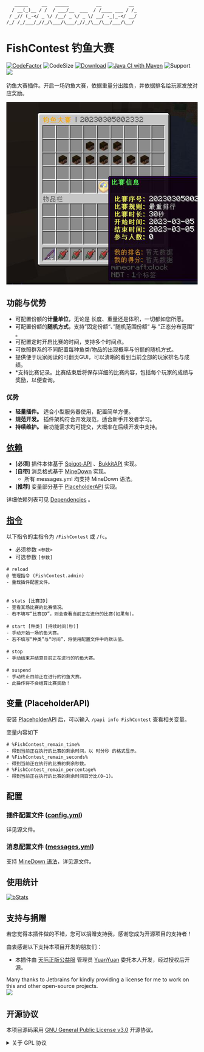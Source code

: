 ```text
   _____     __   _____          __          __ 
  / __(_)__ / /  / ___/__  ___  / /____ ___ / /_
 / _// (_-</ _ \/ /__/ _ \/ _ \/ __/ -_|_-</ __/
/_/ /_/___/_//_/\___/\___/_//_/\__/\__/___/\__/                                          
```

# FishContest 钓鱼大赛

[![CodeFactor](https://www.codefactor.io/repository/github/carm-outsource/FishContest/badge?s=b76fec1f64726b5f19989aace6adb5f85fdab840)](https://www.codefactor.io/repository/github/carm-outsource/FishContest)
![CodeSize](https://img.shields.io/github/languages/code-size/carm-outsource/FishContest)
[![Download](https://img.shields.io/github/downloads/carm-outsource/FishContest/total)](https://github.com/carm-outsource/FishContest/releases)
[![Java CI with Maven](https://github.com/carm-outsource/FishContest/actions/workflows/maven.yml/badge.svg?branch=master)](https://github.com/carm-outsource/FishContest/actions/workflows/maven.yml)
![Support](https://img.shields.io/badge/Minecraft-Java%201.18--Latest-yellow)
![](https://visitor-badge.glitch.me/badge?page_id=FishContest.readme)

钓鱼大赛插件。开启一场钓鱼大赛，依据重量分出胜负，并依据排名给玩家发放对应奖励。

![gui](.doc/image/gui.png)

## 功能与优势

- 可配置份额的**计量单位**，无论是 长度、重量还是体积，一切都如您所愿。
- 可配置份额的**随机方式**，支持”固定份额“、”随机范围份额“ 与 ”正态分布范围“ 。
- 可配置定时开启比赛的时间，支持多个时间点。
- 可依照群系的不同配置每种鱼类/物品的出现概率与份额的随机方式。
- 提供便于玩家阅读的可翻页GUI，可以清晰的看到当前全部的玩家排名与成绩。
- *支持比赛记录。比赛结束后将保存详细的比赛内容，包括每个玩家的成绩与奖励，以便查询。

### 优势

- **轻量插件。** 适合小型服务器使用，配置简单方便。
- **规范开发。** 插件架构符合开发规范，适合新手开发者学习。
- **持续维护。** 新功能需求均可提交，大概率在后续开发中支持。

## [依赖](https://github.com/CarmJos/FishContest/network/dependencies)

- **[必须]** 插件本体基于 [Spigot-API](https://hub.spigotmc.org/stash/projects/SPIGOT) 、[BukkitAPI](http://bukkit.org/)
  实现。
- **[自带]** 消息格式基于 [MineDown](https://github.com/Phoenix616/MineDown) 实现。
    - 所有 messages.yml 均支持 MineDown 语法。
- **[推荐]** 变量部分基于 [PlaceholderAPI](https://www.spigotmc.org/resources/6245/) 实现。

详细依赖列表可见 [Dependencies](https://github.com/CarmJos/FishContest/network/dependencies) 。

## [指令](src/main/resources/plugin.yml)

以下指令的主指令为 `/FishContest` 或 `/fc`。

- 必须参数 `<参数>`
- 可选参数 `[参数]`

```text
# reload
@ 管理指令 (FishContest.admin)
- 重载插件配置文件。


# stats [比赛ID]
- 查看某场比赛的比赛情况。
- 若不填写“比赛ID”，则会查看当前正在进行的比赛(如果有)。

# start [种类] [持续时间(秒)]
- 手动开始一场钓鱼大赛。
- 若不填写“种类”与“时间”，将使用配置文件中的默认值。

# stop
- 手动结束并结算目前正在进行的钓鱼大赛。

# suspend
- 手动终止目前正在进行的钓鱼大赛。
- 此操作将不会结算比赛奖励！
```

## 变量 (PlaceholderAPI)

安装 [PlaceholderAPI](https://github.com/PlaceholderAPI/PlaceholderAPI) 后，可以输入 `/papi info FishContest` 查看相关变量。

变量内容如下

```text
# %FishContest_remain_time% 
- 得到当前正在执行的比赛的剩余时间，以 时分秒 的格式显示。
# %FishContest_remain_seconds% 
- 得到当前正在执行的比赛的剩余秒数。
# %FishContest_remain_percentage% 
- 得到当前正在执行的比赛的剩余时间百分比(0~1)。
```

## 配置

### 插件配置文件 ([config.yml]())

详见源文件。

### 消息配置文件 ([messages.yml]())

支持 [MineDown 语法](https://wiki.phoenix616.dev/library:minedown:syntax)，详见源文件。

## 使用统计

[![bStats](https://bstats.org/signatures/bukkit/FishContest.svg)](https://bstats.org/plugin/bukkit/FishContest/17847)

## 支持与捐赠

若您觉得本插件做的不错，您可以捐赠支持我，感谢您成为开源项目的支持者！

由衷感谢以下支持本项目开发的朋友们：

- 本插件由 [天际正版公益服](https://github.com/YuanYuanOwO/Minecraft-Tianji-Server)
  管理员 [YuanYuan](https://github.com/YuanYuanOwO) 委托本人开发，经过授权后开源。

Many thanks to Jetbrains for kindly providing a license for me to work on this and other open-source projects.  
[![](https://resources.jetbrains.com/storage/products/company/brand/logos/jb_beam.svg)](https://www.jetbrains.com/?from=https://github.com/CarmJos/UserPrefix)

## 开源协议

本项目源码采用 [GNU General Public License v3.0](https://opensource.org/licenses/GPL-3.0) 开源协议。
<details>
<summary>关于 GPL 协议</summary>

> GNU General Public Licence (GPL) 有可能是开源界最常用的许可模式。GPL 保证了所有开发者的权利，同时为使用者提供了足够的复制，分发，修改的权利：
>
> #### 可自由复制
> 你可以将软件复制到你的电脑，你客户的电脑，或者任何地方。复制份数没有任何限制。
> #### 可自由分发
> 在你的网站提供下载，拷贝到U盘送人，或者将源代码打印出来从窗户扔出去（环保起见，请别这样做）。
> #### 可以用来盈利
> 你可以在分发软件的时候收费，但你必须在收费前向你的客户提供该软件的 GNU GPL 许可协议，以便让他们知道，他们可以从别的渠道免费得到这份软件，以及你收费的理由。
> #### 可自由修改
> 如果你想添加或删除某个功能，没问题，如果你想在别的项目中使用部分代码，也没问题，唯一的要求是，使用了这段代码的项目也必须使用
> GPL 协议。
>
> 需要注意的是，分发的时候，需要明确提供源代码和二进制文件，另外，用于某些程序的某些协议有一些问题和限制，你可以看一下
> @PierreJoye 写的 Practical Guide to GPL Compliance 一文。使用 GPL 协议，你必须在源代码代码中包含相应信息，以及协议本身。
>
> *以上文字来自 [五种开源协议GPL,LGPL,BSD,MIT,Apache](https://www.oschina.net/question/54100_9455) 。*
</details>
